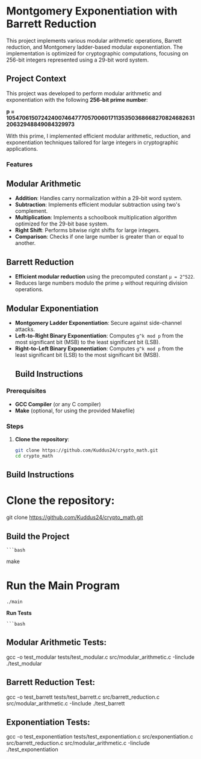# Montgomery Exponentiation with Barrett Reduction

This project implements various modular arithmetic operations, Barrett reduction, and Montgomery ladder-based modular exponentiation. The implementation is optimized for cryptographic computations, focusing on 256-bit integers represented using a 29-bit word system.

## Project Context

This project was developed to perform modular arithmetic and exponentiation with the following **256-bit prime number**:

**p = 105470615072424007464777057006017113535036866827082468263120632948849084329973**

With this prime, I implemented efficient modular arithmetic, reduction, and exponentiation techniques tailored for large integers in cryptographic applications.
### Features
## Modular Arithmetic

- **Addition**: Handles carry normalization within a 29-bit word system.
- **Subtraction**: Implements efficient modular subtraction using two's complement.
- **Multiplication**: Implements a schoolbook multiplication algorithm optimized for the 29-bit base system.
- **Right Shift**: Performs bitwise right shifts for large integers.
- **Comparison**: Checks if one large number is greater than or equal to another.

## Barrett Reduction

- **Efficient modular reduction** using the precomputed constant `μ = 2^522`.
- Reduces large numbers modulo the prime `p` without requiring division operations.

## Modular Exponentiation

- **Montgomery Ladder Exponentiation**: Secure against side-channel attacks.
- **Left-to-Right Binary Exponentiation**: Computes `g^k mod p` from the most significant bit (MSB) to the least significant bit (LSB).
- **Right-to-Left Binary Exponentiation**: Computes `g^k mod p` from the least significant bit (LSB) to the most significant bit (MSB).
  ## Build Instructions

### Prerequisites
- **GCC Compiler** (or any C compiler)
- **Make** (optional, for using the provided Makefile)

### Steps

1. **Clone the repository**:
   ```bash
   git clone https://github.com/Kuddus24/crypto_math.git
   cd crypto_math


  ## Build Instructions
   # Clone the repository:
   git clone https://github.com/Kuddus24/crypto_math.git

  ## Build the Project
    ```bash
   make
# Run the Main Program
    ./main
  **Run Tests**
 
    ```bash

## Modular Arithmetic Tests:
   gcc -o test_modular tests/test_modular.c src/modular_arithmetic.c -Iinclude
   ./test_modular 
 
## Barrett Reduction Test:
  gcc -o test_barrett tests/test_barrett.c src/barrett_reduction.c src/modular_arithmetic.c -Iinclude
  ./test_barrett

## Exponentiation Tests:
 gcc -o test_exponentiation tests/test_exponentiation.c src/exponentiation.c src/barrett_reduction.c src/modular_arithmetic.c -Iinclude
 ./test_exponentiation 



